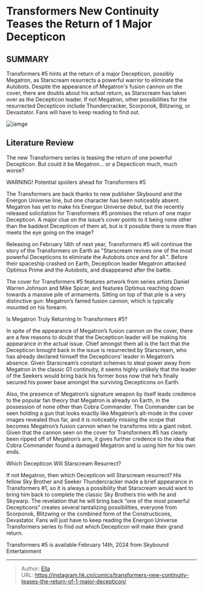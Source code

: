 # Transformers New Continuity Teases the Return of 1 Major Decepticon


## SUMMARY 



  Transformers #5 hints at the return of a major Decepticon, possibly Megatron, as Starscream resurrects a powerful warrior to eliminate the Autobots.   Despite the appearance of Megatron&#39;s fusion cannon on the cover, there are doubts about his actual return, as Starscream has taken over as the Decepticon leader.   If not Megatron, other possibilities for the resurrected Decepticon include Thundercracker, Scorponok, Blitzwing, or Devastator. Fans will have to keep reading to find out.  

![iamge](https://static1.srcdn.com/wordpress/wp-content/uploads/2023/11/transformers-optimus-prime-energon-universe.jpg)

## Literature Review

The new Transformers series is teasing the return of one powerful Decepticon. But could it be Megatron... or a Depecticon much, much worse?




WARNING! Potential spoilers ahead for Transformers #5




The Transformers are back thanks to new publisher Skybound and the Energon Universe line, but one character has been noticeably absent. Megatron has yet to make his Energon Universe debut, but the recently released solicitation for Transformers #5 promises the return of one major Decepticon. A major clue on the issue’s cover points to it being none other than the baddest Decepticon of them all, but is it possible there is more than meets the eye going on the image?

Releasing on February 14th of next year, Transformers #5 will continue the story of the Transformers on Earth as &#34;Starscream revives one of the most powerful Decepticons to eliminate the Autobots once and for all.&#34;. Before their spaceship crashed on Earth, Decepticon leader Megatron attacked Optimus Prime and the Autobots, and disappeared after the battle.

          




The cover for Transformers #5 features artwork from series artists Daniel Warren Johnson and Mike Spicer, and features Optimus reaching down towards a massive pile of armaments. Sitting on top of that pile is a very distinctive gun: Megatron’s famed fusion cannon, which is typically mounted on his forearm.


 Is Megatron Truly Returning In Transformers #5? 
          

In spite of the appearance of Megatron’s fusion cannon on the cover, there are a few reasons to doubt that the Decepticon leader will be making his appearance in the actual issue. Chief amongst them all is the fact that the Decepticon brought back in the issue is resurrected by Starscream, who has already declared himself the Decepticons’ leader in Megatron’s absence. Given Starscream’s constant schemes to steal power away from Megatron in the classic G1 continuity, it seems highly unlikely that the leader of the Seekers would bring back his former boss now that he’s finally secured his power base amongst the surviving Decepticons on Earth.




Also, the presence of Megatron’s signature weapon by itself leads credence to the popular fan theory that Megatron is already on Earth, in the possession of none other than Cobra Commander. The Commander can be seen holding a gun that looks exactly like Megatron’s alt-mode in the cover images revealed thus far, and it is noticeably missing the scope that becomes Megatron’s fusion cannon when he transforms into a giant robot. Given that the cannon seen on the cover for Transformers #5 has clearly been ripped off of Megatron’s arm, it gives further credence to the idea that Cobra Commander found a damaged Megatron and is using him for his own ends.



 Which Decepticon Will Starscream Resurrect? 
         

If not Megatron, then which Decepticon will Starscream resurrect? His fellow Sky Brother and Seeker Thundercracker made a brief appearance in Transformers #1, so it is always a possibility that Starscream would want to bring him back to complete the classic Sky Brothers trio with he and Skywarp. The revelation that he will bring back “one of the most powerful Decepticons” creates several tantalizing possibilities, everyone from Scorponok, Blitzwing or the combined form of the Constructicons, Devastator. Fans will just have to keep reading the Energon Universe Transformers series to find out which Decepticon will make their grand return.




Transformers #5 is available February 14th, 2024 from Skybound Entertainment



---

> Author: [Ella](https://instagram.hk.cn/)  
> URL: https://instagram.hk.cn/comics/transformers-new-continuity-teases-the-return-of-1-major-decepticon/  

